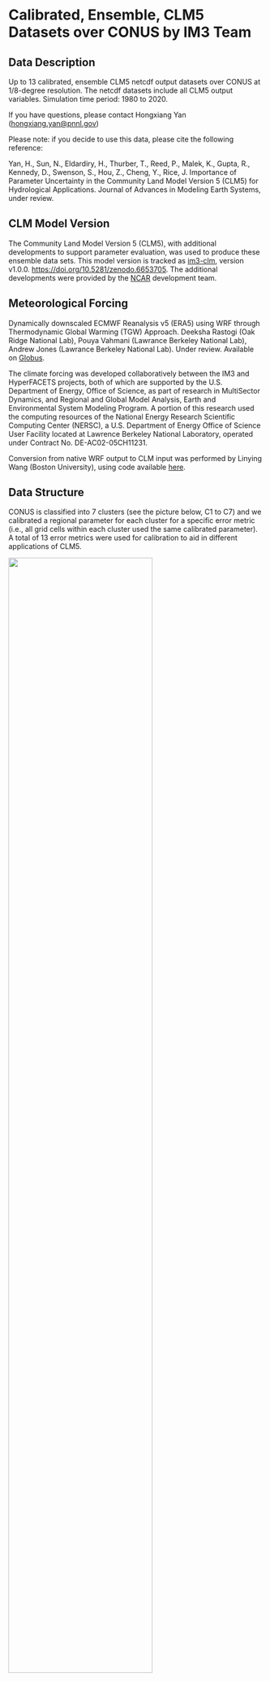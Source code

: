 # Calibrated, Ensemble, CLM5 Datasets over CONUS by IM3 Team

## Data Description

Up to 13 calibrated, ensemble CLM5 netcdf output datasets over CONUS at
1/8-degree resolution. The netcdf datasets include all CLM5 output
variables. Simulation time period: 1980 to 2020.

If you have questions, please contact Hongxiang Yan
(<hongxiang.yan@pnnl.gov>)

Please note: if you decide to use this data, please cite the following
reference:

Yan, H., Sun, N., Eldardiry, H., Thurber, T., Reed, P., Malek, K.,
Gupta, R., Kennedy, D., Swenson, S., Hou, Z., Cheng, Y., Rice, J.
Importance of Parameter Uncertainty in the Community Land Model Version
5 (CLM5) for Hydrological Applications. Journal of Advances in Modeling
Earth Systems, under review.

## CLM Model Version

The Community Land Model Version 5 (CLM5), with additional developments to support
parameter evaluation, was used to produce these ensemble data sets. This model version
is tracked as [im3-clm](https://github.com/IMMM-SFA/im3-clm), version v1.0.0.
https://doi.org/10.5281/zenodo.6653705. The additional developments were provided by
the [NCAR](https://ncar.ucar.edu/) development team.

## Meteorological Forcing

Dynamically downscaled ECMWF Reanalysis v5 (ERA5) using WRF through
Thermodynamic Global Warming (TGW) Approach. Deeksha Rastogi (Oak Ridge National Lab),
Pouya Vahmani (Lawrance Berkeley National Lab), Andrew Jones (Lawrance Berkeley
National Lab). Under review. Available on
[Globus](https://app.globus.org/file-manager?origin_id=c296b088-b769-11eb-afd8-e1e7a67e00c1&origin_path=%2F).

The climate forcing was developed collaboratively between the IM3
and HyperFACETS projects, both of which are supported by the U.S. Department of Energy,
Office of Science, as part of research in MultiSector Dynamics, and Regional and Global
Model Analysis, Earth and Environmental System Modeling Program. A portion of this
research used the computing resources of the National Energy Research Scientific
Computing Center (NERSC), a U.S. Department of Energy Office of Science User Facility
located at Lawrence Berkeley National Laboratory, operated under Contract No.
DE-AC02-05CH11231.

Conversion from native WRF output to CLM input was performed by Linying Wang
(Boston University), using code available
[here](https://github.com/IMMM-SFA/urban_clm5/tree/WRF_generated_forcing_for_CLM5).

## Data Structure 

CONUS is classified into 7 clusters (see the picture below, C1 to C7)
and we calibrated a regional parameter for each cluster for a specific
error metric (i.e., all grid cells within each cluster used the same
calibrated parameter). A total of 13 error metrics were used for
calibration to aid in different applications of CLM5.

<img src="folder_structure.png" style="width:75%;" />

In each cluster, grid cell number, and latitude and longitude were
provided in the netcdf files. Lake areas were removed in the simulation.

The “par_256” indicates the calibrated parameter number, which is
related to the error metric used in the calibration as shown in the
following table. For example, the par_256 in Cluster 1 indicated the
calibrated simulation using M-MAE and M-TRMSE error metrics.

<table>
<colgroup>
<col style="width: 9%" />
<col style="width: 27%" />
<col style="width: 9%" />
<col style="width: 7%" />
<col style="width: 9%" />
<col style="width: 9%" />
<col style="width: 9%" />
<col style="width: 9%" />
<col style="width: 9%" />
</colgroup>
<thead>
<tr class="header">
<th rowspan="2">Num.</th>
<th rowspan="2">Metric</th>
<th colspan="7">Best Regional Parameter ID</th>
</tr>
<tr class="odd">
<th>C1</th>
<th>C2</th>
<th>C3</th>
<th>C4</th>
<th>C5</th>
<th>C6</th>
<th>C7</th>
</tr>
</thead>
<tbody>
<tr class="odd">
<td>1</td>
<td>M-KGE</td>
<td>1107</td>
<td>256</td>
<td>648</td>
<td>1202</td>
<td>1155</td>
<td>209</td>
<td>1052</td>
</tr>
<tr class="even">
<td>2</td>
<td>M-NSE/M-RMSE</td>
<td>1107</td>
<td>256</td>
<td>66</td>
<td>86</td>
<td>168</td>
<td>1107</td>
<td>1042</td>
</tr>
<tr class="odd">
<td>3</td>
<td>M-MAE</td>
<td>256</td>
<td>256</td>
<td>1110</td>
<td>86</td>
<td>966</td>
<td>209</td>
<td>1042</td>
</tr>
<tr class="even">
<td>4</td>
<td>M-TRMSE</td>
<td>256</td>
<td>549</td>
<td>539</td>
<td>256</td>
<td>966</td>
<td>209</td>
<td>486</td>
</tr>
<tr class="odd">
<td>5</td>
<td>Annual Volume Bias</td>
<td>1373</td>
<td>984</td>
<td>30</td>
<td>1466</td>
<td>1198</td>
<td>573</td>
<td>136</td>
</tr>
<tr class="even">
<td> </td>
<td> </td>
<td> </td>
<td> </td>
<td> </td>
<td> </td>
<td> </td>
<td> </td>
<td> </td>
</tr>
<tr class="odd">
<td>6</td>
<td>D-KGE</td>
<td>1042</td>
<td>669</td>
<td>390</td>
<td>86</td>
<td>966</td>
<td>873</td>
<td>724</td>
</tr>
<tr class="even">
<td>7</td>
<td>D-NSE/D-RMSE</td>
<td>1042</td>
<td>669</td>
<td>1155</td>
<td>86</td>
<td>168</td>
<td>1068</td>
<td>758</td>
</tr>
<tr class="odd">
<td>8</td>
<td>D-MAE</td>
<td>758</td>
<td>572</td>
<td>632</td>
<td>1466</td>
<td>788</td>
<td>1373</td>
<td>783</td>
</tr>
<tr class="even">
<td>9</td>
<td>D-TRMSE</td>
<td>572</td>
<td>256</td>
<td>788</td>
<td>256</td>
<td>788</td>
<td>547</td>
<td>788</td>
</tr>
<tr class="odd">
<td> </td>
<td> </td>
<td> </td>
<td> </td>
<td> </td>
<td> </td>
<td> </td>
<td> </td>
<td> </td>
</tr>
<tr class="even">
<td>10</td>
<td>Winter Volume Bias</td>
<td>547</td>
<td>704</td>
<td>998</td>
<td>1466</td>
<td>1170</td>
<td>840</td>
<td>1243</td>
</tr>
<tr class="odd">
<td>11</td>
<td>Spring Volume Bias</td>
<td>1147</td>
<td>669</td>
<td>148</td>
<td>834</td>
<td>966</td>
<td>1466</td>
<td>1093</td>
</tr>
<tr class="even">
<td>12</td>
<td>Summer Volume Bias</td>
<td>378</td>
<td>549</td>
<td>1485</td>
<td>549</td>
<td>378</td>
<td>290</td>
<td>1415</td>
</tr>
<tr class="odd">
<td>13</td>
<td>Fall Volume Bias</td>
<td>378</td>
<td>984</td>
<td>97</td>
<td>549</td>
<td>1473</td>
<td>937</td>
<td>136</td>
</tr>
</tbody>
</table>

M-KGE: monthly flow KGE; M-NSE: monthly flow NSE; M-RMSE: monthly flow
root-mean-squared-error; M-MAE: monthly flow mean absolute error;
M-TRMSE: monthly flow transformed root-mean-squared-error using box-cox
transformation.

## Calibrated Hydrologic Parameter Sets

A total of 15 hydrologic parameters were selected in the calibration and
provided in the following table.

<table>
<colgroup>
<col style="width: 10%" />
<col style="width: 12%" />
<col style="width: 52%" />
<col style="width: 25%" />
</colgroup>
<thead>
<tr class="header">
<th>Num.</th>
<th>Symbol</th>
<th>Definition</th>
<th>Relevant<br />
Process</th>
</tr>
</thead>
<tbody>
<tr class="odd">
<td>1</td>
<td>fff</td>
<td>Decay factor for fractional<br />
saturated area (1/m)</td>
<td>Surface runoff</td>
</tr>
<tr class="even">
<td>2</td>
<td>N<sub>bf</sub></td>
<td>Drainage power exponent</td>
<td>Subsurface runoff</td>
</tr>
<tr class="odd">
<td>3</td>
<td>K<sub>bf</sub></td>
<td>Scalar multiplier for base flow rate</td>
<td>Subsurface runoff</td>
</tr>
<tr class="even">
<td>4</td>
<td>S<sub>y</sub></td>
<td>Minimum specific yield</td>
<td>Subsurface runoff</td>
</tr>
<tr class="odd">
<td>5</td>
<td>B</td>
<td>Scalar multiplier for hydraulic<br />
conductivity power exponent</td>
<td>Soil water</td>
</tr>
<tr class="even">
<td>6</td>
<td>ψ<sub>sat</sub></td>
<td>Scalar multiplier for saturated<br />
soil matric potential</td>
<td>Soil water</td>
</tr>
<tr class="odd">
<td>7</td>
<td>k<sub>sat</sub></td>
<td>Scalar multiplier for saturated<br />
hydraulic conductivity</td>
<td>Soil water</td>
</tr>
<tr class="even">
<td>8</td>
<td>Ɵ<sub>sat</sub></td>
<td>Scalar multiplier for water content<br />
at saturation (porosity)</td>
<td>Soil water</td>
</tr>
<tr class="odd">
<td>9</td>
<td>N<sub>melt</sub></td>
<td>Parameter controlling shape of<br />
snow covered area</td>
<td>Snow</td>
</tr>
<tr class="even">
<td>10</td>
<td>k<sub>acc</sub></td>
<td>Accumulation constant for fractional<br />
snow covered area</td>
<td>Snow</td>
</tr>
<tr class="odd">
<td>11</td>
<td>p<sub>sno</sub></td>
<td>Maximum storage of snow on<br />
leaf surface (kg/m<sup>2</sup>)</td>
<td>Canopy water</td>
</tr>
<tr class="even">
<td>12</td>
<td>p<sub>lip</sub></td>
<td>Maximum storage of liquid water<br />
on leaf surface (kg/m2)</td>
<td>Canopy water</td>
</tr>
<tr class="odd">
<td>13</td>
<td>f<sub>wet</sub></td>
<td>Maximum fraction of leaf that<br />
may be wet prior to drip occuring</td>
<td>Canopy water</td>
</tr>
<tr class="even">
<td>14</td>
<td>d<sub>max</sub></td>
<td>Dry surface layer (DSL) parameter (mm)</td>
<td>Evaporation</td>
</tr>
<tr class="odd">
<td>15</td>
<td>Ɵ<sub>ini</sub></td>
<td>Fraction of saturated soil for moisture<br />
value at which DSL initiates</td>
<td>Evaporation</td>
</tr>
</tbody>
</table>

The calibrated parameter sets values for each parameter ID in the above
table were:

<table>
<colgroup>
<col style="width: 6%" />
<col style="width: 6%" />
<col style="width: 6%" />
<col style="width: 6%" />
<col style="width: 6%" />
<col style="width: 6%" />
<col style="width: 6%" />
<col style="width: 6%" />
<col style="width: 6%" />
<col style="width: 8%" />
<col style="width: 6%" />
<col style="width: 6%" />
<col style="width: 6%" />
<col style="width: 6%" />
<col style="width: 7%" />
<col style="width: 6%" />
</colgroup>
<thead>
<tr class="header">
<th>Para.<br />
ID</th>
<th>fff</th>
<th>N<sub>bf</sub></th>
<th>K<sub>bf</sub></th>
<th>S<sub>y</sub></th>
<th>B</th>
<th>ψ<sub>sat</sub></th>
<th>k<sub>sat</sub></th>
<th>Ɵ<sub>sat</sub></th>
<th>N<sub>melt</sub></th>
<th>k<sub>acc</sub></th>
<th>p<sub>sno</sub></th>
<th>p<sub>lip</sub></th>
<th>f<sub>wet</sub></th>
<th>d<sub>max</sub></th>
<th>Ɵ<sub>ini</sub></th>
</tr>
</thead>
<tbody>
<tr class="odd">
<td>8</td>
<td>0.32</td>
<td>1.01</td>
<td>0.06</td>
<td>0.02</td>
<td>0.88</td>
<td>4.36</td>
<td>2.83</td>
<td>1.09</td>
<td>204.92</td>
<td>0.21</td>
<td>6.10</td>
<td>1.00</td>
<td>0.02</td>
<td>29.17</td>
<td>0.76</td>
</tr>
<tr class="even">
<td>28</td>
<td>2.49</td>
<td>1.65</td>
<td>0.00</td>
<td>0.01</td>
<td>0.88</td>
<td>0.34</td>
<td>2.55</td>
<td>0.85</td>
<td>202.64</td>
<td>0.18</td>
<td>7.92</td>
<td>1.80</td>
<td>0.02</td>
<td>30.81</td>
<td>0.92</td>
</tr>
<tr class="odd">
<td>30</td>
<td>3.10</td>
<td>1.86</td>
<td>0.05</td>
<td>0.02</td>
<td>1.11</td>
<td>1.27</td>
<td>3.95</td>
<td>0.91</td>
<td>210.49</td>
<td>0.36</td>
<td>5.80</td>
<td>1.66</td>
<td>0.42</td>
<td>27.48</td>
<td>0.52</td>
</tr>
<tr class="even">
<td>50</td>
<td>4.48</td>
<td>1.92</td>
<td>0.09</td>
<td>0.01</td>
<td>0.89</td>
<td>3.82</td>
<td>2.50</td>
<td>1.16</td>
<td>205.11</td>
<td>0.17</td>
<td>3.10</td>
<td>0.25</td>
<td>0.33</td>
<td>12.84</td>
<td>0.68</td>
</tr>
<tr class="odd">
<td>66</td>
<td>3.77</td>
<td>1.31</td>
<td>0.03</td>
<td>0.01</td>
<td>1.08</td>
<td>4.68</td>
<td>4.17</td>
<td>1.05</td>
<td>213.98</td>
<td>0.18</td>
<td>8.24</td>
<td>1.94</td>
<td>0.27</td>
<td>44.82</td>
<td>0.57</td>
</tr>
<tr class="even">
<td>86</td>
<td>1.40</td>
<td>1.90</td>
<td>0.00</td>
<td>0.01</td>
<td>0.90</td>
<td>3.01</td>
<td>3.24</td>
<td>1.13</td>
<td>207.82</td>
<td>0.40</td>
<td>5.75</td>
<td>1.97</td>
<td>0.41</td>
<td>12.63</td>
<td>0.54</td>
</tr>
<tr class="odd">
<td>97</td>
<td>0.73</td>
<td>1.25</td>
<td>0.01</td>
<td>0.02</td>
<td>0.84</td>
<td>1.35</td>
<td>3.54</td>
<td>1.10</td>
<td>210.85</td>
<td>0.23</td>
<td>2.40</td>
<td>1.33</td>
<td>0.24</td>
<td>54.83</td>
<td>0.99</td>
</tr>
<tr class="even">
<td>106</td>
<td>1.81</td>
<td>1.35</td>
<td>0.01</td>
<td>0.01</td>
<td>0.97</td>
<td>0.49</td>
<td>1.50</td>
<td>1.06</td>
<td>189.08</td>
<td>0.29</td>
<td>9.41</td>
<td>1.62</td>
<td>0.01</td>
<td>59.22</td>
<td>0.56</td>
</tr>
<tr class="odd">
<td>108</td>
<td>4.24</td>
<td>1.31</td>
<td>0.07</td>
<td>0.02</td>
<td>1.08</td>
<td>3.17</td>
<td>3.44</td>
<td>1.07</td>
<td>219.67</td>
<td>0.23</td>
<td>7.80</td>
<td>1.68</td>
<td>0.36</td>
<td>34.88</td>
<td>0.85</td>
</tr>
<tr class="even">
<td>125</td>
<td>4.94</td>
<td>1.28</td>
<td>0.09</td>
<td>0.01</td>
<td>0.90</td>
<td>0.43</td>
<td>1.42</td>
<td>0.81</td>
<td>212.53</td>
<td>0.18</td>
<td>5.63</td>
<td>1.84</td>
<td>0.48</td>
<td>17.59</td>
<td>0.56</td>
</tr>
<tr class="odd">
<td>136</td>
<td>0.18</td>
<td>1.63</td>
<td>0.04</td>
<td>0.02</td>
<td>1.04</td>
<td>0.37</td>
<td>1.87</td>
<td>0.85</td>
<td>196.93</td>
<td>0.38</td>
<td>6.73</td>
<td>0.31</td>
<td>0.15</td>
<td>58.89</td>
<td>0.53</td>
</tr>
<tr class="even">
<td>148</td>
<td>1.72</td>
<td>1.72</td>
<td>0.07</td>
<td>0.02</td>
<td>1.10</td>
<td>0.33</td>
<td>3.36</td>
<td>1.03</td>
<td>202.60</td>
<td>0.24</td>
<td>7.75</td>
<td>0.21</td>
<td>0.33</td>
<td>25.65</td>
<td>0.93</td>
</tr>
<tr class="odd">
<td>168</td>
<td>2.56</td>
<td>1.99</td>
<td>0.01</td>
<td>0.02</td>
<td>1.10</td>
<td>4.71</td>
<td>3.56</td>
<td>1.18</td>
<td>203.49</td>
<td>0.22</td>
<td>3.65</td>
<td>0.85</td>
<td>0.11</td>
<td>16.14</td>
<td>0.50</td>
</tr>
<tr class="even">
<td>196</td>
<td>0.79</td>
<td>1.85</td>
<td>0.03</td>
<td>0.02</td>
<td>1.20</td>
<td>3.08</td>
<td>4.72</td>
<td>1.09</td>
<td>182.25</td>
<td>0.38</td>
<td>7.68</td>
<td>1.70</td>
<td>0.43</td>
<td>47.05</td>
<td>0.68</td>
</tr>
<tr class="odd">
<td>209</td>
<td>0.04</td>
<td>1.95</td>
<td>0.08</td>
<td>0.02</td>
<td>1.15</td>
<td>4.73</td>
<td>0.87</td>
<td>1.10</td>
<td>185.27</td>
<td>0.20</td>
<td>8.58</td>
<td>1.13</td>
<td>0.39</td>
<td>20.49</td>
<td>0.65</td>
</tr>
<tr class="even">
<td>227</td>
<td>0.25</td>
<td>1.23</td>
<td>0.07</td>
<td>0.02</td>
<td>1.14</td>
<td>2.33</td>
<td>1.68</td>
<td>1.01</td>
<td>209.87</td>
<td>0.26</td>
<td>8.69</td>
<td>1.01</td>
<td>0.05</td>
<td>33.43</td>
<td>0.69</td>
</tr>
<tr class="odd">
<td>231</td>
<td>0.35</td>
<td>1.98</td>
<td>0.01</td>
<td>0.01</td>
<td>1.05</td>
<td>0.60</td>
<td>2.73</td>
<td>0.89</td>
<td>212.65</td>
<td>0.37</td>
<td>4.92</td>
<td>0.40</td>
<td>0.43</td>
<td>47.55</td>
<td>0.95</td>
</tr>
<tr class="even">
<td>234</td>
<td>0.57</td>
<td>1.11</td>
<td>0.00</td>
<td>0.02</td>
<td>0.97</td>
<td>1.85</td>
<td>3.78</td>
<td>1.01</td>
<td>207.89</td>
<td>0.38</td>
<td>4.76</td>
<td>1.95</td>
<td>0.14</td>
<td>30.76</td>
<td>0.59</td>
</tr>
<tr class="odd">
<td>239</td>
<td>2.76</td>
<td>1.41</td>
<td>0.04</td>
<td>0.02</td>
<td>0.88</td>
<td>0.29</td>
<td>1.50</td>
<td>0.83</td>
<td>184.54</td>
<td>0.32</td>
<td>7.92</td>
<td>0.06</td>
<td>0.40</td>
<td>46.34</td>
<td>1.00</td>
</tr>
<tr class="even">
<td>256</td>
<td>0.35</td>
<td>1.98</td>
<td>0.00</td>
<td>0.01</td>
<td>0.85</td>
<td>0.15</td>
<td>2.53</td>
<td>0.90</td>
<td>219.32</td>
<td>0.18</td>
<td>2.19</td>
<td>0.10</td>
<td>0.44</td>
<td>17.71</td>
<td>0.75</td>
</tr>
<tr class="odd">
<td>290</td>
<td>2.00</td>
<td>1.40</td>
<td>0.04</td>
<td>0.01</td>
<td>0.94</td>
<td>4.67</td>
<td>3.52</td>
<td>1.12</td>
<td>197.53</td>
<td>0.38</td>
<td>2.82</td>
<td>1.66</td>
<td>0.29</td>
<td>33.86</td>
<td>0.69</td>
</tr>
<tr class="even">
<td>378</td>
<td>0.03</td>
<td>1.26</td>
<td>0.05</td>
<td>0.02</td>
<td>1.19</td>
<td>3.23</td>
<td>3.70</td>
<td>1.04</td>
<td>199.22</td>
<td>0.38</td>
<td>6.50</td>
<td>0.09</td>
<td>0.32</td>
<td>19.56</td>
<td>0.78</td>
</tr>
<tr class="odd">
<td>390</td>
<td>4.06</td>
<td>1.21</td>
<td>0.00</td>
<td>0.02</td>
<td>1.00</td>
<td>1.35</td>
<td>1.62</td>
<td>0.86</td>
<td>216.48</td>
<td>0.15</td>
<td>5.99</td>
<td>1.60</td>
<td>0.42</td>
<td>27.93</td>
<td>0.58</td>
</tr>
<tr class="even">
<td>416</td>
<td>4.91</td>
<td>1.94</td>
<td>0.05</td>
<td>0.01</td>
<td>0.94</td>
<td>1.74</td>
<td>2.29</td>
<td>1.01</td>
<td>190.44</td>
<td>0.33</td>
<td>6.72</td>
<td>1.86</td>
<td>0.28</td>
<td>20.41</td>
<td>0.84</td>
</tr>
<tr class="odd">
<td>486</td>
<td>1.14</td>
<td>1.25</td>
<td>0.00</td>
<td>0.01</td>
<td>0.85</td>
<td>0.86</td>
<td>4.01</td>
<td>0.81</td>
<td>202.47</td>
<td>0.14</td>
<td>7.12</td>
<td>1.44</td>
<td>0.03</td>
<td>36.96</td>
<td>0.84</td>
</tr>
<tr class="even">
<td>535</td>
<td>1.81</td>
<td>1.23</td>
<td>0.02</td>
<td>0.02</td>
<td>0.99</td>
<td>1.58</td>
<td>2.69</td>
<td>0.89</td>
<td>208.45</td>
<td>0.12</td>
<td>7.61</td>
<td>1.29</td>
<td>0.08</td>
<td>59.24</td>
<td>0.63</td>
</tr>
<tr class="odd">
<td>539</td>
<td>4.46</td>
<td>1.88</td>
<td>0.09</td>
<td>0.02</td>
<td>0.87</td>
<td>0.61</td>
<td>0.13</td>
<td>1.08</td>
<td>188.00</td>
<td>0.29</td>
<td>4.99</td>
<td>0.67</td>
<td>0.26</td>
<td>16.81</td>
<td>0.89</td>
</tr>
<tr class="even">
<td>547</td>
<td>0.44</td>
<td>1.02</td>
<td>0.03</td>
<td>0.01</td>
<td>1.04</td>
<td>0.38</td>
<td>1.57</td>
<td>1.13</td>
<td>181.43</td>
<td>0.16</td>
<td>2.18</td>
<td>1.48</td>
<td>0.17</td>
<td>46.09</td>
<td>0.53</td>
</tr>
<tr class="odd">
<td>549</td>
<td>0.03</td>
<td>1.34</td>
<td>0.00</td>
<td>0.01</td>
<td>0.83</td>
<td>4.52</td>
<td>0.66</td>
<td>1.03</td>
<td>187.01</td>
<td>0.28</td>
<td>2.82</td>
<td>0.19</td>
<td>0.08</td>
<td>39.72</td>
<td>0.72</td>
</tr>
<tr class="even">
<td>562</td>
<td>3.37</td>
<td>1.72</td>
<td>0.00</td>
<td>0.02</td>
<td>0.82</td>
<td>3.12</td>
<td>1.35</td>
<td>0.84</td>
<td>212.21</td>
<td>0.38</td>
<td>2.88</td>
<td>0.80</td>
<td>0.28</td>
<td>50.39</td>
<td>0.77</td>
</tr>
<tr class="odd">
<td>572</td>
<td>3.70</td>
<td>1.95</td>
<td>0.01</td>
<td>0.01</td>
<td>0.91</td>
<td>0.13</td>
<td>3.77</td>
<td>0.96</td>
<td>216.89</td>
<td>0.19</td>
<td>5.53</td>
<td>0.37</td>
<td>0.12</td>
<td>54.78</td>
<td>0.67</td>
</tr>
<tr class="even">
<td>573</td>
<td>4.34</td>
<td>1.80</td>
<td>0.01</td>
<td>0.01</td>
<td>1.04</td>
<td>1.48</td>
<td>1.22</td>
<td>1.09</td>
<td>203.47</td>
<td>0.39</td>
<td>2.73</td>
<td>1.12</td>
<td>0.47</td>
<td>28.52</td>
<td>0.83</td>
</tr>
<tr class="odd">
<td>602</td>
<td>3.71</td>
<td>1.91</td>
<td>0.06</td>
<td>0.02</td>
<td>0.98</td>
<td>2.03</td>
<td>3.07</td>
<td>0.94</td>
<td>203.60</td>
<td>0.40</td>
<td>3.42</td>
<td>1.21</td>
<td>0.40</td>
<td>19.71</td>
<td>0.58</td>
</tr>
<tr class="even">
<td>608</td>
<td>3.73</td>
<td>1.27</td>
<td>0.01</td>
<td>0.02</td>
<td>0.90</td>
<td>2.56</td>
<td>3.49</td>
<td>1.05</td>
<td>215.23</td>
<td>0.11</td>
<td>7.83</td>
<td>1.50</td>
<td>0.33</td>
<td>13.93</td>
<td>0.61</td>
</tr>
<tr class="odd">
<td>609</td>
<td>4.52</td>
<td>1.60</td>
<td>0.00</td>
<td>0.01</td>
<td>0.83</td>
<td>0.56</td>
<td>1.34</td>
<td>1.17</td>
<td>216.56</td>
<td>0.31</td>
<td>2.37</td>
<td>1.28</td>
<td>0.37</td>
<td>53.21</td>
<td>0.56</td>
</tr>
<tr class="even">
<td>632</td>
<td>4.76</td>
<td>1.55</td>
<td>0.03</td>
<td>0.01</td>
<td>0.97</td>
<td>3.90</td>
<td>1.49</td>
<td>1.13</td>
<td>182.07</td>
<td>0.22</td>
<td>3.15</td>
<td>1.85</td>
<td>0.50</td>
<td>25.98</td>
<td>0.52</td>
</tr>
<tr class="odd">
<td>639</td>
<td>0.41</td>
<td>1.63</td>
<td>0.07</td>
<td>0.01</td>
<td>0.82</td>
<td>3.26</td>
<td>2.93</td>
<td>1.20</td>
<td>216.00</td>
<td>0.37</td>
<td>5.28</td>
<td>1.95</td>
<td>0.44</td>
<td>21.16</td>
<td>0.97</td>
</tr>
<tr class="even">
<td>646</td>
<td>0.20</td>
<td>1.66</td>
<td>0.04</td>
<td>0.02</td>
<td>0.96</td>
<td>3.99</td>
<td>0.42</td>
<td>1.14</td>
<td>216.27</td>
<td>0.31</td>
<td>7.67</td>
<td>1.56</td>
<td>0.19</td>
<td>49.81</td>
<td>0.93</td>
</tr>
<tr class="odd">
<td>648</td>
<td>3.64</td>
<td>1.16</td>
<td>0.05</td>
<td>0.02</td>
<td>1.08</td>
<td>1.37</td>
<td>3.75</td>
<td>1.01</td>
<td>211.72</td>
<td>0.33</td>
<td>2.14</td>
<td>1.17</td>
<td>0.05</td>
<td>35.88</td>
<td>0.51</td>
</tr>
<tr class="even">
<td>669</td>
<td>1.50</td>
<td>1.14</td>
<td>0.00</td>
<td>0.01</td>
<td>0.91</td>
<td>0.19</td>
<td>4.92</td>
<td>1.05</td>
<td>199.71</td>
<td>0.15</td>
<td>4.45</td>
<td>0.53</td>
<td>0.02</td>
<td>31.87</td>
<td>0.81</td>
</tr>
<tr class="odd">
<td>704</td>
<td>4.23</td>
<td>1.28</td>
<td>0.06</td>
<td>0.01</td>
<td>0.83</td>
<td>3.45</td>
<td>1.93</td>
<td>0.83</td>
<td>184.44</td>
<td>0.15</td>
<td>6.48</td>
<td>0.24</td>
<td>0.03</td>
<td>43.24</td>
<td>0.81</td>
</tr>
<tr class="even">
<td>724</td>
<td>2.34</td>
<td>1.98</td>
<td>0.01</td>
<td>0.02</td>
<td>1.12</td>
<td>0.21</td>
<td>4.46</td>
<td>0.89</td>
<td>187.96</td>
<td>0.18</td>
<td>5.88</td>
<td>1.82</td>
<td>0.27</td>
<td>55.33</td>
<td>0.66</td>
</tr>
<tr class="odd">
<td>755</td>
<td>2.39</td>
<td>1.20</td>
<td>0.10</td>
<td>0.01</td>
<td>1.17</td>
<td>0.85</td>
<td>0.93</td>
<td>1.13</td>
<td>210.69</td>
<td>0.10</td>
<td>9.45</td>
<td>0.97</td>
<td>0.23</td>
<td>11.77</td>
<td>0.90</td>
</tr>
<tr class="even">
<td>758</td>
<td>3.31</td>
<td>1.80</td>
<td>0.01</td>
<td>0.01</td>
<td>0.82</td>
<td>0.30</td>
<td>4.79</td>
<td>1.19</td>
<td>219.00</td>
<td>0.18</td>
<td>5.02</td>
<td>0.74</td>
<td>0.10</td>
<td>48.32</td>
<td>0.62</td>
</tr>
<tr class="odd">
<td>783</td>
<td>3.08</td>
<td>1.48</td>
<td>0.00</td>
<td>0.01</td>
<td>1.15</td>
<td>0.72</td>
<td>3.19</td>
<td>0.99</td>
<td>199.09</td>
<td>0.10</td>
<td>2.94</td>
<td>1.98</td>
<td>0.35</td>
<td>36.43</td>
<td>0.63</td>
</tr>
<tr class="even">
<td>786</td>
<td>1.20</td>
<td>1.34</td>
<td>0.06</td>
<td>0.02</td>
<td>0.99</td>
<td>2.17</td>
<td>4.19</td>
<td>1.01</td>
<td>211.80</td>
<td>0.30</td>
<td>7.73</td>
<td>1.21</td>
<td>0.27</td>
<td>16.11</td>
<td>0.76</td>
</tr>
<tr class="odd">
<td>788</td>
<td>4.87</td>
<td>1.01</td>
<td>0.00</td>
<td>0.01</td>
<td>0.99</td>
<td>0.86</td>
<td>0.82</td>
<td>1.14</td>
<td>194.78</td>
<td>0.25</td>
<td>6.31</td>
<td>0.21</td>
<td>0.13</td>
<td>32.59</td>
<td>0.85</td>
</tr>
<tr class="even">
<td>801</td>
<td>1.07</td>
<td>1.89</td>
<td>0.03</td>
<td>0.01</td>
<td>1.06</td>
<td>3.34</td>
<td>3.84</td>
<td>1.16</td>
<td>183.01</td>
<td>0.23</td>
<td>1.85</td>
<td>1.68</td>
<td>0.32</td>
<td>10.28</td>
<td>0.74</td>
</tr>
<tr class="odd">
<td>811</td>
<td>0.59</td>
<td>1.05</td>
<td>0.00</td>
<td>0.01</td>
<td>0.88</td>
<td>4.18</td>
<td>2.84</td>
<td>1.12</td>
<td>184.81</td>
<td>0.29</td>
<td>7.40</td>
<td>1.74</td>
<td>0.10</td>
<td>25.48</td>
<td>0.64</td>
</tr>
<tr class="even">
<td>812</td>
<td>4.18</td>
<td>1.76</td>
<td>0.02</td>
<td>0.01</td>
<td>1.13</td>
<td>4.30</td>
<td>0.55</td>
<td>0.87</td>
<td>181.99</td>
<td>0.19</td>
<td>9.11</td>
<td>0.23</td>
<td>0.26</td>
<td>19.41</td>
<td>0.60</td>
</tr>
<tr class="odd">
<td>831</td>
<td>1.95</td>
<td>1.97</td>
<td>0.08</td>
<td>0.01</td>
<td>0.97</td>
<td>1.25</td>
<td>1.38</td>
<td>1.08</td>
<td>192.71</td>
<td>0.25</td>
<td>9.43</td>
<td>1.51</td>
<td>0.46</td>
<td>43.68</td>
<td>0.65</td>
</tr>
<tr class="even">
<td>834</td>
<td>3.01</td>
<td>1.33</td>
<td>0.04</td>
<td>0.01</td>
<td>0.91</td>
<td>0.99</td>
<td>4.14</td>
<td>1.19</td>
<td>200.88</td>
<td>0.11</td>
<td>8.97</td>
<td>1.69</td>
<td>0.48</td>
<td>11.61</td>
<td>0.55</td>
</tr>
<tr class="odd">
<td>840</td>
<td>2.79</td>
<td>1.42</td>
<td>0.05</td>
<td>0.02</td>
<td>1.13</td>
<td>2.89</td>
<td>2.85</td>
<td>0.92</td>
<td>192.50</td>
<td>0.35</td>
<td>3.57</td>
<td>0.54</td>
<td>0.27</td>
<td>16.65</td>
<td>0.98</td>
</tr>
<tr class="even">
<td>873</td>
<td>0.04</td>
<td>1.93</td>
<td>0.01</td>
<td>0.02</td>
<td>1.17</td>
<td>4.53</td>
<td>4.44</td>
<td>0.96</td>
<td>210.32</td>
<td>0.33</td>
<td>2.68</td>
<td>0.64</td>
<td>0.41</td>
<td>32.41</td>
<td>0.90</td>
</tr>
<tr class="odd">
<td>901</td>
<td>0.07</td>
<td>1.94</td>
<td>0.02</td>
<td>0.01</td>
<td>1.09</td>
<td>3.93</td>
<td>4.08</td>
<td>1.20</td>
<td>184.27</td>
<td>0.17</td>
<td>4.27</td>
<td>0.49</td>
<td>0.22</td>
<td>40.63</td>
<td>0.69</td>
</tr>
<tr class="even">
<td>930</td>
<td>4.33</td>
<td>1.19</td>
<td>0.03</td>
<td>0.02</td>
<td>0.95</td>
<td>4.75</td>
<td>3.43</td>
<td>0.97</td>
<td>190.71</td>
<td>0.39</td>
<td>9.17</td>
<td>0.08</td>
<td>0.23</td>
<td>51.83</td>
<td>0.96</td>
</tr>
<tr class="odd">
<td>937</td>
<td>0.57</td>
<td>1.27</td>
<td>0.02</td>
<td>0.01</td>
<td>0.88</td>
<td>0.83</td>
<td>1.80</td>
<td>1.11</td>
<td>212.25</td>
<td>0.25</td>
<td>7.09</td>
<td>0.48</td>
<td>0.18</td>
<td>31.92</td>
<td>0.70</td>
</tr>
<tr class="even">
<td>940</td>
<td>1.67</td>
<td>1.13</td>
<td>0.00</td>
<td>0.02</td>
<td>1.04</td>
<td>2.52</td>
<td>0.61</td>
<td>0.82</td>
<td>189.44</td>
<td>0.24</td>
<td>5.91</td>
<td>0.98</td>
<td>0.12</td>
<td>27.27</td>
<td>0.97</td>
</tr>
<tr class="odd">
<td>966</td>
<td>3.65</td>
<td>1.59</td>
<td>0.07</td>
<td>0.02</td>
<td>0.81</td>
<td>4.17</td>
<td>3.51</td>
<td>0.96</td>
<td>213.20</td>
<td>0.19</td>
<td>2.98</td>
<td>1.43</td>
<td>0.47</td>
<td>10.30</td>
<td>0.50</td>
</tr>
<tr class="even">
<td>967</td>
<td>4.94</td>
<td>1.15</td>
<td>0.00</td>
<td>0.02</td>
<td>0.87</td>
<td>2.38</td>
<td>0.76</td>
<td>1.02</td>
<td>214.19</td>
<td>0.16</td>
<td>4.17</td>
<td>0.95</td>
<td>0.47</td>
<td>18.40</td>
<td>0.60</td>
</tr>
<tr class="odd">
<td>976</td>
<td>1.84</td>
<td>1.31</td>
<td>0.09</td>
<td>0.02</td>
<td>1.18</td>
<td>0.98</td>
<td>4.05</td>
<td>0.95</td>
<td>202.90</td>
<td>0.32</td>
<td>6.35</td>
<td>0.20</td>
<td>0.01</td>
<td>56.22</td>
<td>0.59</td>
</tr>
<tr class="even">
<td>984</td>
<td>2.40</td>
<td>1.08</td>
<td>0.07</td>
<td>0.01</td>
<td>1.09</td>
<td>1.10</td>
<td>2.43</td>
<td>0.81</td>
<td>203.29</td>
<td>0.11</td>
<td>5.22</td>
<td>0.06</td>
<td>0.04</td>
<td>44.92</td>
<td>0.57</td>
</tr>
<tr class="odd">
<td>998</td>
<td>3.31</td>
<td>1.05</td>
<td>0.03</td>
<td>0.02</td>
<td>0.97</td>
<td>4.49</td>
<td>3.53</td>
<td>1.16</td>
<td>210.40</td>
<td>0.36</td>
<td>9.43</td>
<td>0.50</td>
<td>0.19</td>
<td>47.30</td>
<td>0.96</td>
</tr>
<tr class="even">
<td>1000</td>
<td>0.11</td>
<td>1.44</td>
<td>0.06</td>
<td>0.02</td>
<td>0.89</td>
<td>2.33</td>
<td>3.51</td>
<td>0.99</td>
<td>196.54</td>
<td>0.38</td>
<td>8.31</td>
<td>1.23</td>
<td>0.01</td>
<td>20.69</td>
<td>0.70</td>
</tr>
<tr class="odd">
<td>1020</td>
<td>2.17</td>
<td>1.43</td>
<td>0.02</td>
<td>0.01</td>
<td>0.91</td>
<td>0.11</td>
<td>1.67</td>
<td>0.98</td>
<td>197.49</td>
<td>0.10</td>
<td>2.34</td>
<td>0.27</td>
<td>0.02</td>
<td>33.75</td>
<td>0.92</td>
</tr>
<tr class="even">
<td>1042</td>
<td>0.29</td>
<td>1.15</td>
<td>0.00</td>
<td>0.02</td>
<td>0.85</td>
<td>0.47</td>
<td>4.82</td>
<td>1.07</td>
<td>207.53</td>
<td>0.38</td>
<td>9.11</td>
<td>1.77</td>
<td>0.15</td>
<td>31.67</td>
<td>0.73</td>
</tr>
<tr class="odd">
<td>1052</td>
<td>0.17</td>
<td>1.43</td>
<td>0.01</td>
<td>0.02</td>
<td>0.96</td>
<td>4.70</td>
<td>4.10</td>
<td>0.99</td>
<td>202.33</td>
<td>0.16</td>
<td>2.45</td>
<td>0.14</td>
<td>0.43</td>
<td>41.91</td>
<td>0.76</td>
</tr>
<tr class="even">
<td>1068</td>
<td>0.28</td>
<td>1.06</td>
<td>0.05</td>
<td>0.01</td>
<td>0.96</td>
<td>0.40</td>
<td>3.00</td>
<td>1.17</td>
<td>215.90</td>
<td>0.14</td>
<td>2.06</td>
<td>0.53</td>
<td>0.50</td>
<td>27.65</td>
<td>0.59</td>
</tr>
<tr class="odd">
<td>1083</td>
<td>0.20</td>
<td>1.70</td>
<td>0.06</td>
<td>0.02</td>
<td>0.88</td>
<td>3.07</td>
<td>3.47</td>
<td>1.10</td>
<td>198.67</td>
<td>0.24</td>
<td>7.94</td>
<td>1.54</td>
<td>0.32</td>
<td>16.23</td>
<td>0.90</td>
</tr>
<tr class="even">
<td>1093</td>
<td>1.45</td>
<td>1.94</td>
<td>0.06</td>
<td>0.01</td>
<td>0.89</td>
<td>1.53</td>
<td>2.02</td>
<td>0.90</td>
<td>216.95</td>
<td>0.13</td>
<td>6.77</td>
<td>0.22</td>
<td>0.03</td>
<td>50.20</td>
<td>0.94</td>
</tr>
<tr class="odd">
<td>1105</td>
<td>0.37</td>
<td>1.45</td>
<td>0.07</td>
<td>0.02</td>
<td>0.87</td>
<td>2.29</td>
<td>2.56</td>
<td>1.07</td>
<td>211.89</td>
<td>0.38</td>
<td>3.08</td>
<td>0.65</td>
<td>0.29</td>
<td>55.14</td>
<td>0.70</td>
</tr>
<tr class="even">
<td>1107</td>
<td>0.06</td>
<td>1.24</td>
<td>0.07</td>
<td>0.02</td>
<td>1.14</td>
<td>1.12</td>
<td>3.41</td>
<td>1.14</td>
<td>211.11</td>
<td>0.19</td>
<td>2.49</td>
<td>1.41</td>
<td>0.31</td>
<td>53.77</td>
<td>0.79</td>
</tr>
<tr class="odd">
<td>1110</td>
<td>4.97</td>
<td>1.42</td>
<td>0.01</td>
<td>0.02</td>
<td>1.13</td>
<td>4.33</td>
<td>1.59</td>
<td>1.02</td>
<td>192.32</td>
<td>0.24</td>
<td>6.27</td>
<td>1.72</td>
<td>0.04</td>
<td>34.78</td>
<td>0.56</td>
</tr>
<tr class="even">
<td>1147</td>
<td>0.08</td>
<td>1.37</td>
<td>0.03</td>
<td>0.01</td>
<td>1.10</td>
<td>1.33</td>
<td>4.50</td>
<td>1.16</td>
<td>206.83</td>
<td>0.26</td>
<td>3.07</td>
<td>1.95</td>
<td>0.34</td>
<td>53.09</td>
<td>0.94</td>
</tr>
<tr class="odd">
<td>1149</td>
<td>3.35</td>
<td>1.33</td>
<td>0.03</td>
<td>0.01</td>
<td>0.92</td>
<td>1.81</td>
<td>3.40</td>
<td>1.02</td>
<td>200.93</td>
<td>0.17</td>
<td>6.38</td>
<td>1.67</td>
<td>0.43</td>
<td>45.44</td>
<td>0.69</td>
</tr>
<tr class="even">
<td>1155</td>
<td>3.64</td>
<td>1.53</td>
<td>0.00</td>
<td>0.02</td>
<td>1.06</td>
<td>1.59</td>
<td>4.82</td>
<td>1.11</td>
<td>180.14</td>
<td>0.16</td>
<td>2.75</td>
<td>1.74</td>
<td>0.03</td>
<td>11.33</td>
<td>0.54</td>
</tr>
<tr class="odd">
<td>1170</td>
<td>3.19</td>
<td>1.21</td>
<td>0.04</td>
<td>0.01</td>
<td>0.89</td>
<td>1.29</td>
<td>3.72</td>
<td>0.85</td>
<td>187.50</td>
<td>0.35</td>
<td>7.34</td>
<td>1.77</td>
<td>0.15</td>
<td>18.50</td>
<td>0.55</td>
</tr>
<tr class="even">
<td>1198</td>
<td>4.35</td>
<td>1.80</td>
<td>0.05</td>
<td>0.01</td>
<td>1.03</td>
<td>3.81</td>
<td>4.57</td>
<td>1.03</td>
<td>218.27</td>
<td>0.22</td>
<td>4.30</td>
<td>0.44</td>
<td>0.26</td>
<td>15.45</td>
<td>0.53</td>
</tr>
<tr class="odd">
<td>1202</td>
<td>0.55</td>
<td>1.17</td>
<td>0.02</td>
<td>0.01</td>
<td>0.87</td>
<td>4.49</td>
<td>3.01</td>
<td>1.17</td>
<td>182.70</td>
<td>0.30</td>
<td>8.98</td>
<td>1.50</td>
<td>0.25</td>
<td>10.69</td>
<td>0.82</td>
</tr>
<tr class="even">
<td>1243</td>
<td>0.51</td>
<td>1.08</td>
<td>0.09</td>
<td>0.01</td>
<td>1.07</td>
<td>0.17</td>
<td>4.02</td>
<td>0.85</td>
<td>195.83</td>
<td>0.20</td>
<td>6.89</td>
<td>0.61</td>
<td>0.23</td>
<td>38.06</td>
<td>0.68</td>
</tr>
<tr class="odd">
<td>1254</td>
<td>4.73</td>
<td>1.99</td>
<td>0.01</td>
<td>0.02</td>
<td>0.92</td>
<td>1.77</td>
<td>1.25</td>
<td>1.09</td>
<td>193.93</td>
<td>0.34</td>
<td>7.55</td>
<td>1.74</td>
<td>0.17</td>
<td>57.62</td>
<td>0.53</td>
</tr>
<tr class="even">
<td>1287</td>
<td>1.35</td>
<td>1.62</td>
<td>0.06</td>
<td>0.01</td>
<td>0.96</td>
<td>4.26</td>
<td>3.07</td>
<td>1.19</td>
<td>186.26</td>
<td>0.28</td>
<td>7.80</td>
<td>0.10</td>
<td>0.35</td>
<td>10.17</td>
<td>0.74</td>
</tr>
<tr class="odd">
<td>1292</td>
<td>3.48</td>
<td>1.67</td>
<td>0.09</td>
<td>0.01</td>
<td>1.11</td>
<td>0.70</td>
<td>2.11</td>
<td>1.09</td>
<td>217.25</td>
<td>0.38</td>
<td>3.52</td>
<td>1.93</td>
<td>0.20</td>
<td>24.28</td>
<td>0.64</td>
</tr>
<tr class="even">
<td>1313</td>
<td>0.63</td>
<td>1.81</td>
<td>0.00</td>
<td>0.01</td>
<td>0.94</td>
<td>4.10</td>
<td>1.77</td>
<td>0.97</td>
<td>183.85</td>
<td>0.24</td>
<td>8.16</td>
<td>0.60</td>
<td>0.44</td>
<td>45.55</td>
<td>0.98</td>
</tr>
<tr class="odd">
<td>1358</td>
<td>0.09</td>
<td>1.33</td>
<td>0.02</td>
<td>0.01</td>
<td>0.98</td>
<td>0.56</td>
<td>0.36</td>
<td>0.80</td>
<td>186.79</td>
<td>0.13</td>
<td>4.34</td>
<td>0.07</td>
<td>0.12</td>
<td>14.49</td>
<td>0.67</td>
</tr>
<tr class="even">
<td>1373</td>
<td>0.21</td>
<td>1.43</td>
<td>0.02</td>
<td>0.01</td>
<td>1.00</td>
<td>3.65</td>
<td>3.23</td>
<td>1.11</td>
<td>186.92</td>
<td>0.31</td>
<td>3.94</td>
<td>1.98</td>
<td>0.33</td>
<td>30.54</td>
<td>0.51</td>
</tr>
<tr class="odd">
<td>1383</td>
<td>4.71</td>
<td>1.48</td>
<td>0.02</td>
<td>0.01</td>
<td>1.02</td>
<td>3.48</td>
<td>2.20</td>
<td>1.11</td>
<td>182.60</td>
<td>0.16</td>
<td>2.41</td>
<td>1.00</td>
<td>0.04</td>
<td>38.39</td>
<td>0.81</td>
</tr>
<tr class="even">
<td>1415</td>
<td>0.10</td>
<td>1.67</td>
<td>0.02</td>
<td>0.02</td>
<td>1.12</td>
<td>4.24</td>
<td>3.08</td>
<td>0.86</td>
<td>219.78</td>
<td>0.19</td>
<td>7.03</td>
<td>0.14</td>
<td>0.49</td>
<td>46.70</td>
<td>0.98</td>
</tr>
<tr class="odd">
<td>1443</td>
<td>3.06</td>
<td>1.73</td>
<td>0.03</td>
<td>0.02</td>
<td>1.08</td>
<td>1.43</td>
<td>2.58</td>
<td>1.09</td>
<td>182.91</td>
<td>0.24</td>
<td>4.02</td>
<td>1.91</td>
<td>0.21</td>
<td>48.44</td>
<td>0.90</td>
</tr>
<tr class="even">
<td>1466</td>
<td>4.08</td>
<td>1.26</td>
<td>0.00</td>
<td>0.02</td>
<td>1.18</td>
<td>1.39</td>
<td>1.95</td>
<td>1.19</td>
<td>183.38</td>
<td>0.11</td>
<td>7.56</td>
<td>0.34</td>
<td>0.45</td>
<td>10.74</td>
<td>0.56</td>
</tr>
<tr class="odd">
<td>1473</td>
<td>4.99</td>
<td>1.96</td>
<td>0.08</td>
<td>0.01</td>
<td>1.18</td>
<td>1.55</td>
<td>2.89</td>
<td>0.82</td>
<td>182.84</td>
<td>0.15</td>
<td>5.93</td>
<td>1.50</td>
<td>0.16</td>
<td>16.88</td>
<td>0.56</td>
</tr>
<tr class="even">
<td>1485</td>
<td>4.57</td>
<td>1.55</td>
<td>0.08</td>
<td>0.02</td>
<td>1.15</td>
<td>4.06</td>
<td>1.24</td>
<td>1.03</td>
<td>197.23</td>
<td>0.30</td>
<td>7.15</td>
<td>1.87</td>
<td>0.06</td>
<td>26.47</td>
<td>0.86</td>
</tr>
<tr class="odd">
<td>1493</td>
<td>3.06</td>
<td>1.99</td>
<td>0.08</td>
<td>0.02</td>
<td>0.86</td>
<td>3.69</td>
<td>2.07</td>
<td>0.90</td>
<td>204.32</td>
<td>0.28</td>
<td>2.26</td>
<td>0.23</td>
<td>0.03</td>
<td>53.69</td>
<td>0.76</td>
</tr>
</tbody>
</table>
